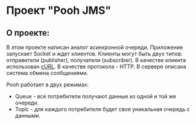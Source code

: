 # Проект "Pooh JMS"

## О проекте:

В этом проекте написан аналог асинхронной очереди. Приложение запускает Socket и ждет клиентов.
Клиенты могут быть двух типов: отправители (publisher), получатели (subscriber).
В качестве клиента использован [cURL](https://curl.se/download.html). В качестве протокола - HTTP.
В сервере описана система обмена сообщениями.

Pooh работает в двух режимах:

- Queue - все потребители получают данные из одной и той же очереди.
- Topic - для каждого потребителя будет своя уникальная очередь с данными.